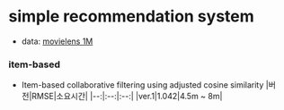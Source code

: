 # simple recommendation system

- data: [movielens 1M](https://grouplens.org/datasets/movielens/1m/)

### item-based

- Item-based collaborative filtering using adjusted cosine similarity
  |버전|RMSE|소요시간|
  |--:|:--:|:--:|
  |ver.1|1.042|4.5m ~ 8m|

